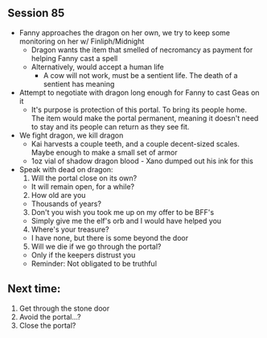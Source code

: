 ## Session 85
* Fanny approaches the dragon on her own, we try to keep some monitoring on her w/ Finliph/Midnight
  * Dragon wants the item that smelled of necromancy as payment for helping Fanny cast a spell
  * Alternatively, would accept a human life
    * A cow will not work, must be a sentient life. The death of a sentient has meaning
* Attempt to negotiate with dragon long enough for Fanny to cast Geas on it
  * It's purpose is protection of this portal. To bring its people home. The item would make the portal permanent, meaning it doesn't need to stay and its people can return as they see fit.
* We fight dragon, we kill dragon
  * Kai harvests a couple teeth, and a couple decent-sized scales. Maybe enough to make a small set of armor
  * 1oz vial of shadow dragon blood - Xano dumped out his ink for this
* Speak with dead on dragon:
  1. Will the portal close on its own?
    * It will remain open, for a while?
  2. How old are you
    * Thousands of years?
  3. Don't you wish you took me up on my offer to be BFF's
    * Simply give me the elf's orb and I would have helped you
  4. Where's your treasure?
    * I have none, but there is some beyond the door
  5. Will we die if we go through the portal?
    * Only if the keepers distrust you
  * Reminder: Not obligated to be truthful

## Next time:
1. Get through the stone door
2. Avoid the portal...?
  1. Close the portal?